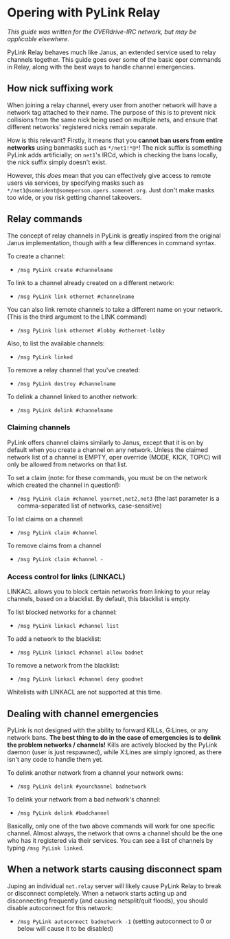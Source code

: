 # Opering with PyLink Relay

*This guide was written for the OVERdrive-IRC network, but may be applicable elsewhere.*

PyLink Relay behaves much like Janus, an extended service used to relay channels together. This guide goes over some of the basic oper commands in Relay, along with the best ways to handle channel emergencies.

## How nick suffixing work

When joining a relay channel, every user from another network will have a network tag attached to their name. The purpose of this is to prevent nick collisions from the same nick being used on multiple nets, and ensure that different networks' registered nicks remain separate.

How is this relevant? Firstly, it means that you **cannot ban users from entire networks** using banmasks such as `*/net1!*@*`! The nick suffix is something PyLink adds artificially; on `net1`'s IRCd, which is checking the bans locally, the nick suffix simply doesn't exist.

However, this *does* mean that you can effectively give access to remote users via services, by specifying masks such as `*/net1@someident@someperson.opers.somenet.org`. Just don't make masks too wide, or you risk getting channel takeovers.

## Relay commands
The concept of relay channels in PyLink is greatly inspired from the original Janus implementation, though with a few differences in command syntax.

To create a channel:
- `/msg PyLink create #channelname`

To link to a channel already created on a different network:
- `/msg PyLink link othernet #channelname`

You can also link remote channels to take a different name on your network. (This is the third argument to the LINK command)
- `/msg PyLink link othernet #lobby #othernet-lobby`

Also, to list the available channels:
- `/msg PyLink linked`

To remove a relay channel that you've created:
- `/msg PyLink destroy #channelname`

To delink a channel linked to another network:
- `/msg PyLink delink #channelname`

### Claiming channels

PyLink offers channel claims similarly to Janus, except that it is on by default when you create a channel on any network. Unless the claimed network list of a channel is EMPTY, oper override (MODE, KICK, TOPIC) will only be allowed from networks on that list.

To set a claim (note: for these commands, you must be on the network which created the channel in question!):
- `/msg PyLink claim #channel yournet,net2,net3` (the last parameter is a comma-separated list of networks, case-sensitive)

To list claims on a channel:
- `/msg PyLink claim #channel`

To remove claims from a channel
- `/msg PyLink claim #channel -`

### Access control for links (LINKACL)
LINKACL allows you to block certain networks from linking to your relay channels, based on a blacklist. By default, this blacklist is empty.

To list blocked networks for a channel:
- `/msg PyLink linkacl #channel list`

To add a network to the blacklist:
- `/msg PyLink linkacl #channel allow badnet`

To remove a network from the blacklist:
- `/msg PyLink linkacl #channel deny goodnet`

Whitelists with LINKACL are not supported at this time.

## Dealing with channel emergencies

PyLink is not designed with the ability to forward KILLs, G:Lines, or any network bans. **The best thing to do in the case of emergencies is to delink the problem networks / channels!** Kills are actively blocked by the PyLink daemon (user is just respawned), while X:Lines are simply ignored, as there isn't any code to handle them yet.

To delink another network from a channel your network owns:

- `/msg PyLink delink #yourchannel badnetwork`

To delink your network from a bad network's channel:

- `/msg PyLink delink #badchannel`

Basically, only one of the two above commands will work for one specific channel. Almost always, the network that owns a channel should be the one who has it registered via their services. You can see a list of channels by typing `/msg PyLink linked`.

## When a network starts causing disconnect spam

Juping an individual `net.relay` server will likely cause PyLink Relay to break or disconnect completely. When a network starts acting up and disconnecting frequently (and causing netsplit/quit floods), you should disable autoconnect for this network:

- `/msg PyLink autoconnect badnetwork -1` (setting autoconnect to 0 or below will cause it to be disabled)

